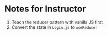 # Notes for Instructor

1. Teach the reducer pattern with vanilla JS first
2. Convert the state in `Login.js` to `useReducer`
